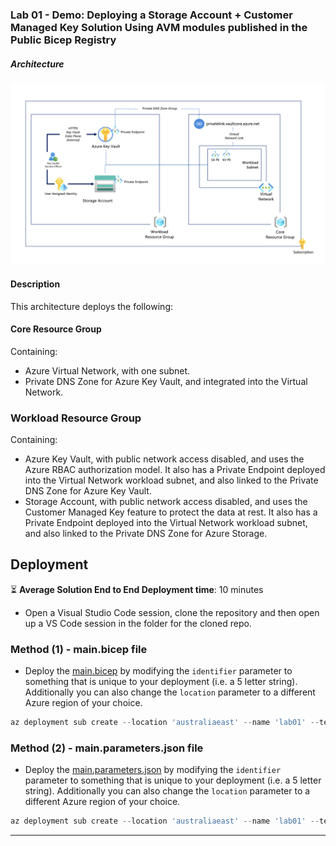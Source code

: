 ### Lab 01 - Demo: Deploying a Storage Account + Customer Managed Key Solution Using AVM modules published in the Public Bicep Registry

##### Architecture

![diagram](labs/lab01/diagram.png)

#### Description

This architecture deploys the following:

#### Core Resource Group

Containing:

- Azure Virtual Network, with one subnet.
- Private DNS Zone for Azure Key Vault, and integrated into the Virtual Network.

### Workload Resource Group

Containing:

- Azure Key Vault, with public network access disabled, and uses the Azure RBAC authorization model. It also has a Private Endpoint deployed into the Virtual Network workload subnet, and also linked to the Private DNS Zone for Azure Key Vault.
- Storage Account, with public network access disabled, and uses the Customer Managed Key feature to protect the data at rest. It also has a Private Endpoint deployed into the Virtual Network workload subnet, and also linked to the Private DNS Zone for Azure Storage.

## Deployment

:hourglass_flowing_sand: **Average Solution End to End Deployment time**: 10 minutes

- Open a Visual Studio Code session, clone the repository and then open up a VS Code session in the folder for the cloned repo.

### Method (1) - main.bicep file

- Deploy the [main.bicep](main.bicep) by modifying the `identifier` parameter to something that is unique to your deployment (i.e. a 5 letter string). Additionally you can also change the `location` parameter to a different Azure region of your choice.

```powershell
az deployment sub create --location 'australiaeast' --name 'lab01' --template-file '<<path to the repo>>/avm-bicep-labs/labs/lab01/main.bicep' --verbose
```

### Method (2) - main.parameters.json file

- Deploy the [main.parameters.json](main.parameters.json) by modifying the `identifier` parameter to something that is unique to your deployment (i.e. a 5 letter string). Additionally you can also change the `location` parameter to a different Azure region of your choice.

```powershell
az deployment sub create --location 'australiaeast' --name 'lab01' --template-file '<<path to the repo>>/avm-bicep-labs/labs/lab01/main.bicep' --parameters '<<path to the repo>>/avm-bicep-labs/labs/lab01/main.parameters.json' --verbose
```

---
